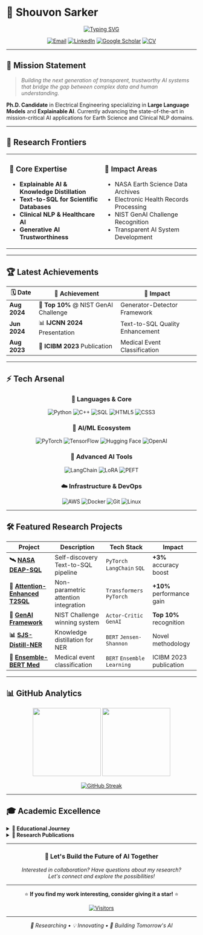 # 🚀 Shouvon Sarker

<div align="center">
  
[![Typing SVG](https://readme-typing-svg.herokuapp.com?font=Fira+Code&weight=600&size=28&pause=1000&color=00D8FF&center=true&vCenter=true&random=false&width=600&height=60&lines=AI+Research+%26+Development;Large+Language+Models;Explainable+AI+Systems;Text-to-SQL+Innovation)](https://git.io/typing-svg)

</div>

<div align="center">
  
[![Email](https://img.shields.io/badge/Email-EA4335?style=for-the-badge&logo=gmail&logoColor=white&labelColor=000)](mailto:shouvonsarker@gmail.com)
[![LinkedIn](https://img.shields.io/badge/LinkedIn-0A66C2?style=for-the-badge&logo=linkedin&logoColor=white&labelColor=000)](https://www.google.com/search?q=https://linkedin.in/shouvon-sarker)
[![Google Scholar](https://img.shields.io/badge/Scholar-4285F4?style=for-the-badge&logo=google-scholar&logoColor=white&labelColor=000)](https://scholar.google.com/citations?user=WGTZTE8AAAAJ&hl=en)
[![CV](https://img.shields.io/badge/Download_CV-FF6B6B?style=for-the-badge&logo=adobeacrobatreader&logoColor=white&labelColor=000)](cv/ShouvonSarker_CV.pdf)

</div>

---

## 🎯 **Mission Statement**

> *Building the next generation of transparent, trustworthy AI systems that bridge the gap between complex data and human understanding.*

**Ph.D. Candidate** in Electrical Engineering specializing in **Large Language Models** and **Explainable AI**. Currently advancing the state-of-the-art in mission-critical AI applications for Earth Science and Clinical NLP domains.

---

## 🔬 **Research Frontiers**

<table>
<tr>
<td width="50%">

### 🧠 **Core Expertise**
- **Explainable AI & Knowledge Distillation**
- **Text-to-SQL for Scientific Databases** 
- **Clinical NLP & Healthcare AI**
- **Generative AI Trustworthiness**

</td>
<td width="50%">

### 🎯 **Impact Areas**
- NASA Earth Science Data Archives
- Electronic Health Records Processing  
- NIST GenAI Challenge Recognition
- Transparent AI System Development

</td>
</tr>
</table>

---

## 🏆 **Latest Achievements**

<div align="center">
  
| 🗓️ Date | 🎉 Achievement | 🔗 Impact |
|----------|----------------|-----------|
| **Aug 2024** | 🥇 **Top 10%** @ NIST GenAI Challenge | Generator-Detector Framework |
| **Jun 2024** | 📊 **IJCNN 2024** Presentation | Text-to-SQL Quality Enhancement |
| **Aug 2023** | 📑 **ICIBM 2023** Publication | Medical Event Classification |

</div>

---

## ⚡ **Tech Arsenal**

<div align="center">

### 🐍 **Languages & Core**
![Python](https://img.shields.io/badge/Python-FFD43B?style=for-the-badge&logo=python&logoColor=blue)
![C++](https://img.shields.io/badge/C++-00599C?style=for-the-badge&logo=cplusplus&logoColor=white)
![SQL](https://img.shields.io/badge/SQL-336791?style=for-the-badge&logo=postgresql&logoColor=white)
![HTML5](https://img.shields.io/badge/HTML5-E34F26?style=for-the-badge&logo=html5&logoColor=white)
![CSS3](https://img.shields.io/badge/CSS3-1572B6?style=for-the-badge&logo=css3&logoColor=white)

### 🤖 **AI/ML Ecosystem**
![PyTorch](https://img.shields.io/badge/PyTorch-EE4C2C?style=for-the-badge&logo=pytorch&logoColor=white)
![TensorFlow](https://img.shields.io/badge/TensorFlow-FF6F00?style=for-the-badge&logo=tensorflow&logoColor=white)
![Hugging Face](https://img.shields.io/badge/🤗_Hugging_Face-FFD21E?style=for-the-badge)
![OpenAI](https://img.shields.io/badge/OpenAI-412991?style=for-the-badge&logo=openai&logoColor=white)

### 🚀 **Advanced AI Tools**
![LangChain](https://img.shields.io/badge/LangChain-121212?style=for-the-badge)
![LoRA](https://img.shields.io/badge/LoRA-FF4785?style=for-the-badge)
![PEFT](https://img.shields.io/badge/PEFT-00D2FF?style=for-the-badge)

### ☁️ **Infrastructure & DevOps**
![AWS](https://img.shields.io/badge/AWS-FF9900?style=for-the-badge&logo=amazonaws&logoColor=white)
![Docker](https://img.shields.io/badge/Docker-2496ED?style=for-the-badge&logo=docker&logoColor=white)
![Git](https://img.shields.io/badge/Git-F05032?style=for-the-badge&logo=git&logoColor=white)
![Linux](https://img.shields.io/badge/Linux-FCC624?style=for-the-badge&logo=linux&logoColor=black)

</div>

---

## 🛠️ **Featured Research Projects**

<div align="center">
  
| Project | Description | Tech Stack | Impact |
|---------|-------------|------------|---------|
| **🛰️ [NASA DEAP-SQL](https://github.com/shovon095)** | Self-discovery Text-to-SQL pipeline | `PyTorch` `LangChain` `SQL` | **+3%** accuracy boost |
| **🎯 [Attention-Enhanced T2SQL](https://github.com/shovon095)** | Non-parametric attention integration | `Transformers` `PyTorch` | **+10%** performance gain |
| **🏅 [GenAI Framework](https://github.com/shovon095)** | NIST Challenge winning system | `Actor-Critic` `GenAI` | **Top 10%** recognition |
| **📊 [SJS-Distill-NER](https://github.com/shovon095)** | Knowledge distillation for NER | `BERT` `Jensen-Shannon` | Novel methodology |
| **🏥 [Ensemble-BERT Med](https://github.com/shovon095)** | Medical event classification | `BERT` `Ensemble Learning` | ICIBM 2023 publication |

</div>

---

## 📊 **GitHub Analytics**

<div align="center">
  
<img height="180em" src="https://github-readme-stats.vercel.app/api?username=shovon095&show_icons=true&theme=tokyonight&include_all_commits=true&count_private=true&hide_border=true&bg_color=0D1117&icon_color=00D8FF&title_color=00D8FF&text_color=ffffff"/>
<img height="180em" src="https://github-readme-stats.vercel.app/api/top-langs/?username=shovon095&layout=compact&theme=tokyonight&hide_border=true&bg_color=0D1117&title_color=00D8FF&text_color=ffffff"/>

</div>

<div align="center">
  
[![GitHub Streak](https://streak-stats.demolab.com?user=shovon095&theme=tokyonight&hide_border=true&background=0D1117&stroke=00D8FF&ring=00D8FF&fire=FF6B6B&currStreakNum=00D8FF&sideNums=00D8FF&currStreakLabel=00D8FF&sideLabels=00D8FF&dates=ffffff)](https://git.io/streak-stats)

</div>

---

## 🎓 **Academic Excellence**

<details>
<summary><b>🎯 Educational Journey</b></summary>

### 📚 **Degrees**

**🔬 Ph.D. in Electrical Engineering** | *Prairie View A&M University* `2023 – Present`
- **GPA:** 4.0/4.0 *(Perfect Score)*
- **Focus:** Large Language Models, Explainable AI, Text2SQL
- **Research:** Advancing transparent AI systems for mission-critical applications

**🎓 M.S. in Electrical Engineering** | *Prairie View A&M University* `2021 – 2022`
- **GPA:** 3.90/4.0 *(Magna Cum Laude)*
- **Thesis:** Ensemble BERT for Medication Events Classification

**⚡ B.Sc. in Electronics & Communication** | *KUET, Bangladesh* `2014 – 2018`
- **Thesis:** Performance Analysis of Narrowband Cognitive Radio Network

</details>

<details>
<summary><b>📑 Research Publications</b></summary>

### 🏆 **Peer-Reviewed Publications**

1. **Sarker, S.**, Dong, X., & Qian, L. (2025). *"Text Generator and Text Discriminator for NIST GenAI T2T Challenge."* **AIRC 2025**.

2. **Sarker, S.**, Li, X., & Dong, X. (2023). *"Medical Data Augmentation via ChatGPT: A Case Study on Medication Identification."* **IEEE BHI 2023**.

3. **Sarker, S.**, Dong, X., & Qian, L. (2023). *"Ensemble BERT for Medication Event Classification on EHRs."* **ICIBM 2023**.

4. Dong, X., **Sarker, S.**, & Qian, L. (2022). *"Integrating Human‑in‑the‑Loop into Swarm Learning for Decentralized Fake News Detection."* **IDSTA 2022**.

### 🚀 **Under Review / In Preparation**
- *"Enhancing LLM Fine‑Tuning for Text‑to‑SQL by SQL Quality Measurement"* → **IJCNN 2024**
- *"Integrating Non‑Parametric Attention to Enhance LLM‑Based Text‑to‑SQL Without External Knowledge"*
- *"From Tokens to Transitions: A Structured Jensen–Shannon Knowledge Distillation Method for NER"*

</details>

---

<div align="center">

### 🤝 **Let's Build the Future of AI Together**

*Interested in collaboration? Have questions about my research?*  
*Let's connect and explore the possibilities!*

---

⭐ **If you find my work interesting, consider giving it a star!** ⭐

[![Visitors](https://visitor-badge.laobi.icu/badge?page_id=shovon095.shovon095&left_color=00d8ff&right_color=000000)](https://github.com/shovon095)

</div>

---

<div align="center">
  <i>🔬 Researching • 💡 Innovating • 🚀 Building Tomorrow's AI</i>
</div>
